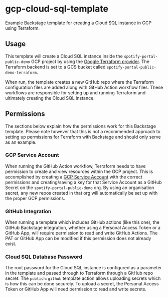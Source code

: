 # gcp-cloud-sql-template

Example Backstage template for creating a Cloud SQL instance in GCP using Terraform.

## Usage

This template will create a Cloud SQL instance inside the `spotify-portal-public-demo` GCP project
by using the [Google Terraform provider](https://registry.terraform.io/providers/hashicorp/google/latest/docs).
The Terraform backend is set to a GCS bucket called `spotify-portal-public-demo-terraform`.

When run, the template creates a new GitHub repo where the Terraform configuration files are
added along with GitHub Action workflow files. These workflows are responsible for setting up
and running Terraform and ultimately creating the Cloud SQL instance.

## Permissions

The sections below explain how the permissions work for this Backstage template.
Please note however that this is not a recommended approach to setting up permissions
for Terraform with Backstage and should only serve as an example.

### GCP Service Account

When running the GitHub Action workflow, Terraform needs to have permission to create and
view resources within the GCP project. This is accomplished by creating a
[GCP Service Account](https://cloud.google.com/iam/docs/service-accounts-create) with the
correct permissions and creating/saving a key for that Service Account as a GitHub Secret on
the `spotify-portal-public-demo` org. By using an organisation secret, any new repos created
in that org will automatically be set up with the proper GCP permissions.

### GitHub Integration

When running a template which includes GitHub actions (like this one), the GitHub Backstage
integration, whether using a Personal Access Token or a GitHub App, will require permission
to read and write GitHub Actions. The PAT or GitHub App can be modified if this permission
does not already exist.

### Cloud SQL Database Password

The root password for the Cloud SQL instance is configured as a parameter in the template
and passed through to Terraform through a GitHub repo secret. The `publish:github` template
action allows uploading secrets which is how this can be done securely. To upload a secret,
the Personal Access Token or GitHub App will need permission to read and write secrets.
